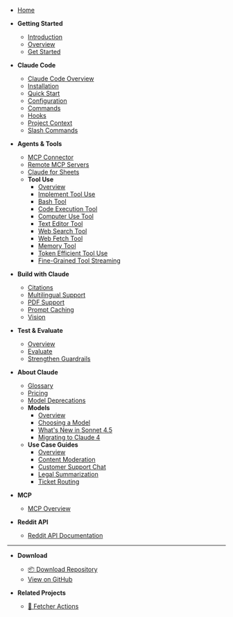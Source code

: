 <!-- _sidebar.md -->

- [Home](/)

- **Getting Started**
  - [Introduction](../claude/docs/intro.md)
  - [Overview](../claude/docs/overview.md)
  - [Get Started](../claude/docs/get-started.md)

- **Claude Code**
  - [Claude Code Overview](../claude/docs/claude-code/README.md)
  - [Installation](../claude/docs/claude-code/installation.md)
  - [Quick Start](../claude/docs/claude-code/quickstart.md)
  - [Configuration](../claude/docs/claude-code/configuration.md)
  - [Commands](../claude/docs/claude-code/commands.md)
  - [Hooks](../claude/docs/claude-code/hooks.md)
  - [Project Context](../claude/docs/claude-code/project-context.md)
  - [Slash Commands](../claude/docs/claude-code/slash-commands.md)

- **Agents & Tools**
  - [MCP Connector](../claude/docs/agents-and-tools/mcp-connector.md)
  - [Remote MCP Servers](../claude/docs/agents-and-tools/remote-mcp-servers.md)
  - [Claude for Sheets](../claude/docs/agents-and-tools/claude-for-sheets.md)
  - **Tool Use**
    - [Overview](../claude/docs/agents-and-tools/tool-use/overview.md)
    - [Implement Tool Use](../claude/docs/agents-and-tools/tool-use/implement-tool-use.md)
    - [Bash Tool](../claude/docs/agents-and-tools/tool-use/bash-tool.md)
    - [Code Execution Tool](../claude/docs/agents-and-tools/tool-use/code-execution-tool.md)
    - [Computer Use Tool](../claude/docs/agents-and-tools/tool-use/computer-use-tool.md)
    - [Text Editor Tool](../claude/docs/agents-and-tools/tool-use/text-editor-tool.md)
    - [Web Search Tool](../claude/docs/agents-and-tools/tool-use/web-search-tool.md)
    - [Web Fetch Tool](../claude/docs/agents-and-tools/tool-use/web-fetch-tool.md)
    - [Memory Tool](../claude/docs/agents-and-tools/tool-use/memory-tool.md)
    - [Token Efficient Tool Use](../claude/docs/agents-and-tools/tool-use/token-efficient-tool-use.md)
    - [Fine-Grained Tool Streaming](../claude/docs/agents-and-tools/tool-use/fine-grained-tool-streaming.md)

- **Build with Claude**
  - [Citations](../claude/docs/build-with-claude/citations.md)
  - [Multilingual Support](../claude/docs/build-with-claude/multilingual-support.md)
  - [PDF Support](../claude/docs/build-with-claude/pdf-support.md)
  - [Prompt Caching](../claude/docs/build-with-claude/prompt-caching.md)
  - [Vision](../claude/docs/build-with-claude/vision.md)

- **Test & Evaluate**
  - [Overview](../claude/docs/test-and-evaluate/overview.md)
  - [Evaluate](../claude/docs/test-and-evaluate/evaluate.md)
  - [Strengthen Guardrails](../claude/docs/test-and-evaluate/strengthen-guardrails.md)

- **About Claude**
  - [Glossary](../claude/docs/about-claude/glossary.md)
  - [Pricing](../claude/docs/about-claude/pricing.md)
  - [Model Deprecations](../claude/docs/about-claude/model-deprecations.md)
  - **Models**
    - [Overview](../claude/docs/about-claude/models/overview.md)
    - [Choosing a Model](../claude/docs/about-claude/models/choosing-a-model.md)
    - [What's New in Sonnet 4.5](../claude/docs/about-claude/models/whats-new-sonnet-4-5.md)
    - [Migrating to Claude 4](../claude/docs/about-claude/models/migrating-to-claude-4.md)
  - **Use Case Guides**
    - [Overview](../claude/docs/about-claude/use-case-guides/overview.md)
    - [Content Moderation](../claude/docs/about-claude/use-case-guides/content-moderation.md)
    - [Customer Support Chat](../claude/docs/about-claude/use-case-guides/customer-support-chat.md)
    - [Legal Summarization](../claude/docs/about-claude/use-case-guides/legal-summarization.md)
    - [Ticket Routing](../claude/docs/about-claude/use-case-guides/ticket-routing.md)

- **MCP**
  - [MCP Overview](../claude/docs/mcp.md)

- **Reddit API**
  - [Reddit API Documentation](../reddit/reddit-api.md)

---

- **Download**
  - [📦 Download Repository](https://github.com/jamesprial/doc-repo/archive/refs/heads/main.zip)
  - [View on GitHub](https://github.com/jamesprial/doc-repo)

- **Related Projects**
  - [🔗 Fetcher Actions](https://jamesprial.github.io/fetcher/)
